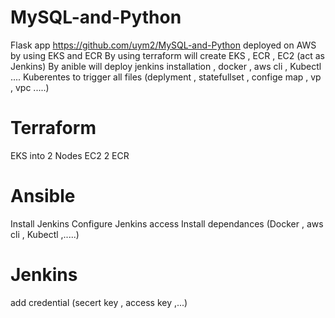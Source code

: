 # MySQL-and-Python
 Flask app https://github.com/uym2/MySQL-and-Python deployed on AWS by using EKS and ECR 
 By using terraform will create EKS , ECR , EC2 (act as Jenkins)
 By anible will deploy jenkins installation , docker , aws cli , Kubectl ....
 Kuberentes to trigger all files (deplyment , statefullset , confige map , vp , vpc .....)
 # Terraform
 EKS into 2 Nodes 
 EC2
 2 ECR
 # Ansible
 Install Jenkins
 Configure Jenkins access
 Install dependances (Docker , aws cli , Kubectl ,.....)
 # Jenkins 
 add credential (secert key , access key ,...)
 
